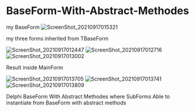 # BaseForm-With-Abstract-Methodes
my BaseForm
![ScreenShot_20210917015321](https://user-images.githubusercontent.com/90516764/133703078-ca460761-3bf0-4289-80f1-2d871538190f.png)

my three forms inherited from TBaseForm

![ScreenShot_20210917012447](https://user-images.githubusercontent.com/90516764/133702755-f5314e8b-7f75-4cdf-b9fe-d5e275588b1e.png)
![ScreenShot_20210917012716](https://user-images.githubusercontent.com/90516764/133702828-fafe68ed-cb91-4f48-8936-d6755a395485.png)
![ScreenShot_20210917013002](https://user-images.githubusercontent.com/90516764/133702841-13ca5f1e-35d4-48bd-abb7-753411926c79.png)

Result inside MainForm

![ScreenShot_20210917013705](https://user-images.githubusercontent.com/90516764/133702945-dfd05b26-cb6d-484d-9c60-9c67d06561e7.png)
![ScreenShot_20210917013741](https://user-images.githubusercontent.com/90516764/133702960-bc70e6fa-dd84-460d-88d6-02e3d2d3fcdc.png)
![ScreenShot_20210917013809](https://user-images.githubusercontent.com/90516764/133702984-a5f953b0-4036-4e26-9b20-87880eccd3b1.png)

Delphi BaseForm With Abstract Methodes where SubForms Able to instantiate from BaseForm with abstract methods
